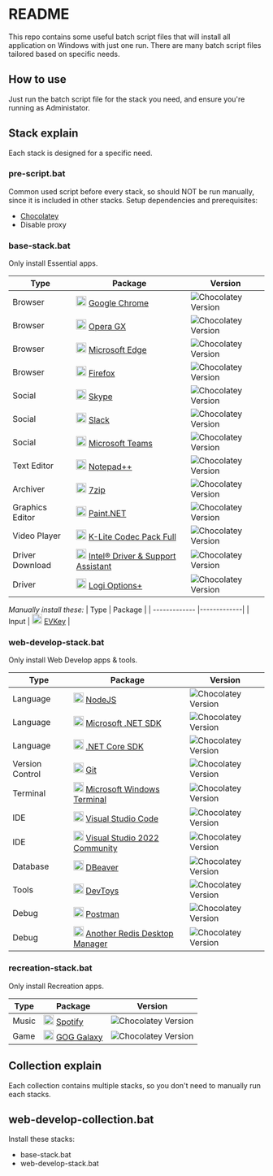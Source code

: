 # README
This repo contains some useful batch script files that will install all application on Windows with just one run. There are many batch script files tailored based on specific needs.

## How to use
Just run the batch script file for the stack you need, and ensure you're running as Administator.

## Stack explain
Each stack is designed for a specific need.

### pre-script.bat
Common used script before every stack, so should NOT be run manually, since it is included in other stacks. Setup dependencies and prerequisites:
* [Chocolatey](https://chocolatey.org/)
* Disable proxy

### base-stack.bat
Only install Essential apps.

| Type        | Package           | Version  |
| ------------- |-------------| -----|
| Browser | <img src="https://community.chocolatey.org/content/packageimages/GoogleChrome.127.0.6533.100.svg" width="20"> [Google Chrome](https://community.chocolatey.org/packages/GoogleChrome) | ![Chocolatey Version](https://img.shields.io/chocolatey/v/GoogleChrome) |
| Browser | <img src="https://community.chocolatey.org/content/packageimages/opera-gx.109.0.5097.142.png" width="20"> [Opera GX](https://community.chocolatey.org/packages/opera-gx) | ![Chocolatey Version](https://img.shields.io/chocolatey/v/opera-gx) |
| Browser | <img src="https://community.chocolatey.org/content/packageimages/microsoft-edge.127.0.2651.98.png" width="20"> [Microsoft Edge](https://community.chocolatey.org/packages/microsoft-edge) | ![Chocolatey Version](https://img.shields.io/chocolatey/v/microsoft-edge) |
| Browser | <img src="https://community.chocolatey.org/content/packageimages/Firefox.129.0.0.svg" width="20"> [Firefox](https://community.chocolatey.org/packages/Firefox) | ![Chocolatey Version](https://img.shields.io/chocolatey/v/firefox) |
| Social | <img src="https://community.chocolatey.org/content/packageimages/skype.8.125.0.201.png" width="20"> [Skype](https://community.chocolatey.org/packages/skype) | ![Chocolatey Version](https://img.shields.io/chocolatey/v/skype) |
| Social | <img src="https://community.chocolatey.org/content/packageimages/slack.4.39.95.png" width="20"> [Slack](https://community.chocolatey.org/packages/slack) | ![Chocolatey Version](https://img.shields.io/chocolatey/v/slack) |
| Social | <img src="https://community.chocolatey.org/content/packageimages/microsoft-teams.1.7.0.19353.png" width="20"> [Microsoft Teams](https://community.chocolatey.org/packages/microsoft-teams) | ![Chocolatey Version](https://img.shields.io/chocolatey/v/microsoft-teams) |
| Text Editor | <img src="https://community.chocolatey.org/content/packageimages/notepadplusplus.8.6.9.png" width="20"> [Notepad++](https://community.chocolatey.org/packages/notepadplusplus) | ![Chocolatey Version](https://img.shields.io/chocolatey/v/notepadplusplus) |
| Archiver | <img src="https://community.chocolatey.org/content/packageimages/7zip.24.7.0.svg" width="20"> [7zip](https://community.chocolatey.org/packages/7zip) | ![Chocolatey Version](https://img.shields.io/chocolatey/v/7zip) |
| Graphics Editor | <img src="https://community.chocolatey.org/content/packageimages/paint.net.5.0.13.png" width="20"> [Paint.NET](https://community.chocolatey.org/packages/paint.net) | ![Chocolatey Version](https://img.shields.io/chocolatey/v/paint.net) |
| Video Player | <img src="https://community.chocolatey.org/content/packageimages/k-litecodecpackfull.18.4.8.png" width="20"> [K-Lite Codec Pack Full](https://community.chocolatey.org/packages/k-litecodecpackfull) | ![Chocolatey Version](https://img.shields.io/chocolatey/v/k-litecodecpackfull) |
| Driver Download | <img src="https://community.chocolatey.org/content/packageimages/intel-dsa.23.4.39.9.png" width="20"> [Intel® Driver & Support Assistant](https://community.chocolatey.org/packages/intel-dsa) | ![Chocolatey Version](https://img.shields.io/chocolatey/v/intel-dsa) |
| Driver | <img src="https://community.chocolatey.org/content/packageimages/logioptionsplus.1.80.601141.png" width="20"> [Logi Options+](https://community.chocolatey.org/packages/logioptionsplus) | ![Chocolatey Version](https://img.shields.io/chocolatey/v/logioptionsplus) |

*Manually install these:* 
| Type        | Package           |
| ------------- |-------------|
| Input | <img src="https://raw.githubusercontent.com/lamquangminh/EVKey/master/docs/EVKeyLogo_240.PNG" width="20"> [EVKey](https://github.com/lamquangminh/EVKey/releases/download/Release/EVKey.zip) |

### web-develop-stack.bat
Only install Web Develop apps & tools.

| Type        | Package           | Version  |
| ------------- |-------------| -----|
| Language | <img src="https://community.chocolatey.org/content/packageimages/nodejs.22.6.0.png" width="20"> [NodeJS](https://community.chocolatey.org/packages/nodejs) | ![Chocolatey Version](https://img.shields.io/chocolatey/v/nodejs) |
| Language | <img src="https://community.chocolatey.org/content/packageimages/dotnet-sdk.8.0.303.png" width="20"> [Microsoft .NET SDK](https://community.chocolatey.org/packages/dotnet-sdk/8.0.303) | ![Chocolatey Version](https://img.shields.io/chocolatey/v/dotnet-sdk) |
| Language | <img src="https://community.chocolatey.org/content/packageimages/dotnetcore-sdk.3.1.426.png" width="20"> [.NET Core SDK](https://community.chocolatey.org/packages/dotnetcore-sdk) | ![Chocolatey Version](https://img.shields.io/chocolatey/v/dotnetcore-sdk) |
| Version Control | <img src="https://community.chocolatey.org/content/packageimages/git.2.46.0.svg" width="20"> [Git](https://community.chocolatey.org/packages/git) | ![Chocolatey Version](https://img.shields.io/chocolatey/v/git) |
| Terminal | <img src="https://community.chocolatey.org/content/packageimages/microsoft-windows-terminal.1.20.11781.png" width="20"> [Microsoft Windows Terminal](https://community.chocolatey.org/packages/microsoft-windows-terminal/1.7.1091.0) | ![Chocolatey Version](https://img.shields.io/chocolatey/v/microsoft-windows-terminal) |
| IDE | <img src="https://community.chocolatey.org/content/packageimages/vscode.1.92.1.png" width="20"> [Visual Studio Code](https://community.chocolatey.org/packages/vscode) | ![Chocolatey Version](https://img.shields.io/chocolatey/v/vscode) |
| IDE | <img src="https://community.chocolatey.org/content/packageimages/visualstudio2022community.117.10.5.png" width="20"> [Visual Studio 2022 Community](https://community.chocolatey.org/packages/visualstudio2022community) | ![Chocolatey Version](https://img.shields.io/chocolatey/v/visualstudio2022community) |
| Database | <img src="https://community.chocolatey.org/content/packageimages/dbeaver.24.1.4.png" width="20"> [DBeaver](https://community.chocolatey.org/packages/dbeaver) | ![Chocolatey Version](https://img.shields.io/chocolatey/v/dbeaver) |
| Tools | <img src="https://community.chocolatey.org/content/packageimages/devtoys.1.0.13.png" width="20"> [DevToys](https://community.chocolatey.org/packages/devtoys) | ![Chocolatey Version](https://img.shields.io/chocolatey/v/devtoys) |
| Debug | <img src="https://community.chocolatey.org/content/packageimages/postman.11.1.0.png" width="20"> [Postman](https://community.chocolatey.org/packages/postman) | ![Chocolatey Version](https://img.shields.io/chocolatey/v/postman) |
| Debug | <img src="https://community.chocolatey.org/content/packageimages/another-redis-desktop-manager.1.6.6.png" width="20"> [Another Redis Desktop Manager](https://community.chocolatey.org/packages/another-redis-desktop-manager) | ![Chocolatey Version](https://img.shields.io/chocolatey/v/another-redis-desktop-manager) |


### recreation-stack.bat
Only install Recreation apps.

| Type        | Package           | Version  |
| ------------- |-------------| -----|
| Music | <img src="https://community.chocolatey.org/content/packageimages/spotify.1.1.59.712.png" width="20"> [Spotify](https://community.chocolatey.org/packages/spotify) | ![Chocolatey Version](https://img.shields.io/chocolatey/v/spotify) |
| Game | <img src="https://community.chocolatey.org/content/packageimages/goggalaxy.2.0.37.384.png" width="20"> [GOG Galaxy](https://community.chocolatey.org/packages/goggalaxy) | ![Chocolatey Version](https://img.shields.io/chocolatey/v/goggalaxy) |

## Collection explain
Each collection contains multiple stacks, so you don't need to manually run each stacks.

## web-develop-collection.bat
Install these stacks:
* base-stack.bat
* web-develop-stack.bat
